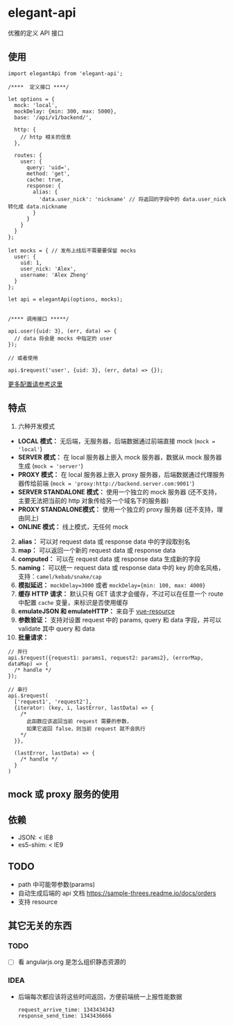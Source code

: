 # elegant-api

优雅的定义 API 接口

## 使用

```es6
import elegantApi from 'elegant-api';

/****  定义接口 ****/

let options = {
  mock: 'local',
  mockDelay: {min: 300, max: 5000},
  base: '/api/v1/backend/',

  http: {
    // http 相关的信息
  },

  routes: {
    user: {
      query: 'uid=',
      method: 'get',
      cache: true,
      response: {
        alias: {
          'data.user_nick': 'nickname' // 将返回的字段中的 data.user_nick 转化成 data.nickname
        }
      }
    }
  }
};

let mocks = { // 发布上线后不需要要保留 mocks
  user: {
    uid: 1,
    user_nick: 'Alex',
    username: 'Alex Zheng'
  }
}; 

let api = elegantApi(options, mocks);


/**** 调用接口 *****/

api.user({uid: 3}, (err, data) => {
  // data 将会是 mocks 中指定的 user
});

// 或者使用

api.$request('user', {uid: 3}, (err, data) => {});

```

[更多配置请参考这里](./src/defaultHttpOptions.jsx)

## 特点

1. 六种开发模式
  * **LOCAL  模式：** 无后端，无服务器，后端数据通过前端直接 mock (`mock = 'local'`)
  * **SERVER 模式：** 在 local 服务器上嵌入 mock 服务器，数据从 mock 服务器生成 (`mock = 'server'`)
  * **PROXY  模式：** 在 local 服务器上嵌入 proxy 服务器，后端数据通过代理服务器传给前端 (`mock = 'proxy:http://backend.server.com:9001'`)
  * **SERVER STANDALONE 模式：** 使用一个独立的 mock 服务器 (还不支持，主要无法把当前的 http 对象传给另一个域名下的服务器)
  * **PROXY  STANDALONE模式：** 使用一个独立的 proxy 服务器 (还不支持，理由同上)
  * **ONLINE 模式：** 线上模式，无任何 mock
2. **alias：** 可以对 request data 或 response data 中的字段取别名
3. **map：** 可以返回一个新的 request data 或 response data
4. **computed：** 可以在 request data 或 response data 生成新的字段
5. **naming：** 可以统一 request data 或 response data 中的 key 的命名风格，支持：`camel/kebab/snake/cap`
6. **模拟延迟：** `mockDelay=3000` 或者 `mockDelay={min: 100, max: 4000}`
7. **缓存 HTTP 请求：** 默认只有 GET 请求才会缓存，不过可以在任意一个 route 中配置 `cache` 变量，来标识是否使用缓存
8. **emulateJSON 和 emulateHTTP：** 来自于 [vue-resource](https://github.com/vuejs/vue-resource/tree/0.5.1#options)
9. **参数验证：** 支持对设置 request 中的 params, query 和 data 字段，并可以 validate 其中 query 和 data
10. **批量请求：** 
  ```es6
  // 并行
  api.$request({request1: params1, request2: params2}, (errorMap, dataMap) => {
    /* handle */
  });

  // 串行
  api.$request(
    ['request1', 'request2'], 
    {iterator: (key, i, lastError, lastData) => { 
      /* 
        此函数应该返回当前 request 需要的参数，
        如果它返回 false，则当前 request 就不会执行
      */ 
    }},

    (lastError, lastData) => {
      /* handle */
    }
  ) 
  ```

## mock 或 proxy 服务的使用


## 依赖

* JSON: < IE8
* es5-shim: < IE9


## TODO

* path 中可能带参数(params)
* 自动生成后端的 api 文档 https://sample-threes.readme.io/docs/orders
* 支持 resource


## 其它无关的东西

### TODO

* [ ] 看 angularjs.org 是怎么组织静态资源的


### IDEA

* 后端每次都应该将这些时间返回，方便前端统一上报性能数据

  ```
  request_arrive_time: 1343434343
  response_send_time: 1343436666
  ```
